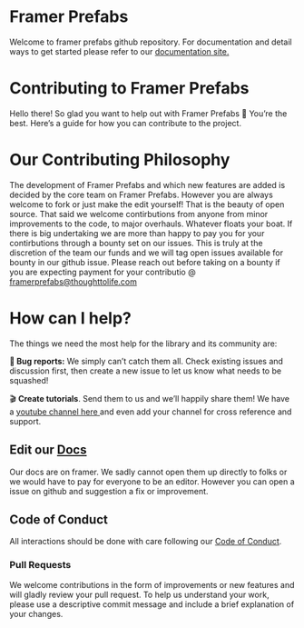 # Framer Prefabs
Welcome to framer prefabs github repository. For documentation and detail ways to get started please refer to our [documentation site.](www.framerprefabs.com)

# Contributing to Framer Prefabs
Hello there! So glad you want to help out with Framer Prefabs 🤗 You’re the best. Here’s a guide for how you can contribute to the project.


# Our Contributing Philosophy
The development of Framer Prefabs and which new features are added is decided by the core team on Framer Prefabs. However you are always welcome to fork or just make the edit yourself! That is the beauty of open source. That said we welcome contirbutions from anyone from minor improvements to the code, to major overhauls. Whatever floats your boat. If there is big undertaking we are more than happy to pay you for your contirbutions through a bounty set on our issues. This is truly at the discretion of the team our funds and we will tag open issues available for bounty in our github issue. Please reach out before taking on a bounty if you are expecting payment for your contributio @ framerprefabs@thoughttolife.com

# How can I help?
The things we need the most help for the library and its community are:

**🐛 Bug reports:** We simply can’t catch them all. Check existing issues and discussion first, then create a new issue to let us know what needs to be squashed!

🎬 **Create tutorials**. Send them to us and we’ll happily share them! We have a [youtube channel here ](https://youtube.com/@FramerPrefabs?si=nyofZ_Cal6dOPgQw) and even add your channel for cross reference and support.

## Edit our [Docs](www.framerprefabs.com)
Our docs are on framer. We sadly cannot open them up directly to folks or we would have to pay for everyone to be an editor. However you can open a issue on github and suggestion a fix or improvement.

## Code of Conduct
All interactions should be done with care following our [Code of Conduct](/CODE_OF_CONDUCT.md).


### Pull Requests
We welcome contributions in the form of improvements or new features and will gladly review your pull request. To help us understand your work, please use a descriptive commit message and include a brief explanation of your changes.